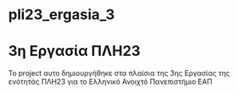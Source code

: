 # pli23_ergasia_3
# 3η Εργασία ΠΛΗ23
Το project αυτο δημιουργήθηκε στα πλαίσια της 3ης Εργασίας της ενότητάς ΠΛΗ23 για το Ελληνικό Ανοιχτό Πανεπιστήμιο ΕΑΠ 
